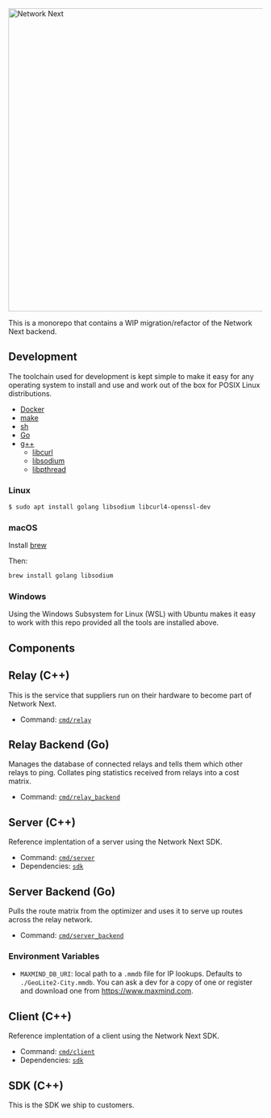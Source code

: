 <img src="https://static.wixstatic.com/media/799fd4_0512b6edaeea4017a35613b4c0e9fc0b~mv2.jpg/v1/fill/w_1200,h_140,al_c,q_80,usm_0.66_1.00_0.01/networknext_logo_colour_black_RGB_tightc.jpg" alt="Network Next" width="600"/>

<br>

This is a monorepo that contains a WIP migration/refactor of the Network Next backend.

## Development

The toolchain used for development is kept simple to make it easy for any operating system to install and use and work out of the box for POSIX Linux distributions.

- [Docker](https://www.docker.com)
- [make](http://man7.org/linux/man-pages/man1/make.1.html)
- [sh](https://linux.die.net/man/1/sh)
- [Go](https://golang.org/dl/#stable)
- [g++](http://man7.org/linux/man-pages/man1/g++.1.html)
    - [libcurl](https://curl.haxx.se/libcurl/)
    - [libsodium](https://libsodium.gitbook.io)
    - [libpthread](https://www.gnu.org/software/hurd/libpthread.html)

### Linux

```sh
$ sudo apt install golang libsodium libcurl4-openssl-dev
```

### macOS

Install [brew](https://brew.sh)

Then:

```sh
brew install golang libsodium
```

### Windows

Using the Windows Subsystem for Linux (WSL) with Ubuntu makes it easy to work with this repo provided all the tools are installed above.

## Components

## Relay (C++)

This is the service that suppliers run on their hardware to become part of Network Next.

- Command: [`cmd/relay`](./cmd/relay)

## Relay Backend (Go)

Manages the database of connected relays and tells them which other relays to ping. Collates ping statistics received from relays into a cost matrix.

- Command: [`cmd/relay_backend`](./cmd/relay_backend)

## Server (C++)

Reference implentation of a server using the Network Next SDK.

- Command: [`cmd/server`](./cmd/server)
- Dependencies: [`sdk`](./sdk)

## Server Backend (Go)

Pulls the route matrix from the optimizer and uses it to serve up routes across the relay network.

- Command: [`cmd/server_backend`](./cmd/server_backend)

### Environment Variables

- `MAXMIND_DB_URI`: local path to a `.mmdb` file for IP lookups. Defaults to `./GeoLite2-City.mmdb`. You can ask a dev for a copy of one or register and download one from https://www.maxmind.com.

## Client (C++)

Reference implentation of a client using the Network Next SDK. 

- Command: [`cmd/client`](./cmd/client)
- Dependencies: [`sdk`](./sdk)

## SDK (C++)

This is the SDK we ship to customers.
